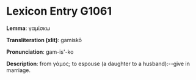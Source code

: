 # Lexicon Entry G1061

**Lemma**: γαμίσκω

**Transliteration (xlit)**: gamískō

**Pronunciation**: gam-is'-ko

**Description**:
from γάμος; to espouse (a daughter to a husband):--give in marriage.
